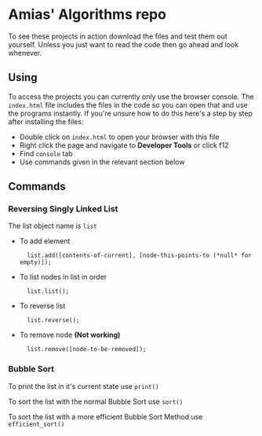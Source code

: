 # Amias' Algorithms repo

To see these projects in action download the files and test them out yourself.  Unless you just want to read the code then go ahead and look whenever.

## Using

To access the projects you can currently only use the browser console.  The `index.html` file includes the files in the code so you can open that and use the programs instantly.  If you're unsure how to do this here's a step by step after installing the files:

- Double click on `index.html` to open your browser with this file
- Right click the page and navigate to **Developer Tools** or click f12
- Find `console` tab
- Use commands given in the relevant section below

## Commands

### Reversing Singly Linked List

The list object name is `list`

- To add element

        list.add([contents-of-current], [node-this-points-to (*null* for empty)]);

- To list nodes in list in order

        list.list();

- To reverse list

        list.reverse();

- To remove node	**(Not working)**

        list.remove([node-to-be-removed]);

### Bubble Sort

To print the list in it's current state use `print()`

To sort the list with the normal Bubble Sort use `sort()`

To sort the list with a more efficient Bubble Sort Method use `efficient_sort()`
